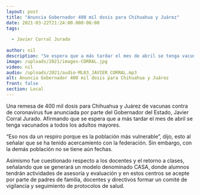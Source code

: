 ```yaml
---
layout: post
title: "Anuncia Gobernador 400 mil dosis para Chihuahua y Juárez"
date: 2021-03-22T21:24:00.000-06:00
tags:
  
  - Javier Corral Jurado
  
author: nil
description: "Se espera que a más tardar el mes de abril se tenga vacunados a todos los adultos mayores."
image: /uploads/2021/images-CORRAL.jpg
video: nil
audio: /uploads/2021/audio-ML03_JAVIER_CORRAL.mp3
alt: Anuncia Gobernador 400 mil dosis para Chihuahua y Juárez
front: false
section: Local
---
```


Una remesa de 400 mil dosis para Chihuahua y Juárez de vacunas contra de coronavirus fue anunciada por parte del Gobernador del Estado, Javier Corral Jurado. Afirmando que se espera que a más tardar el mes de abril se tenga vacunados a todos los adultos mayores.

“Eso nos da un respiro porque es la población más vulnerable”, dijo, esto al señalar que se ha tenido acercamiento con la federación. Sin embargo, con la demás población no se tiene aún fechas. 

Asimismo fue cuestionado respecto a los docentes y el retorno a clases, señalando que se generará un modelo denominado CASA, donde alumnos tendrán actividades de asesoría y evaluación y en estos centros se acepte por parte de padres de familia, docentes y directivos formar un comité de vigilancia y seguimiento de protocolos de salud.
